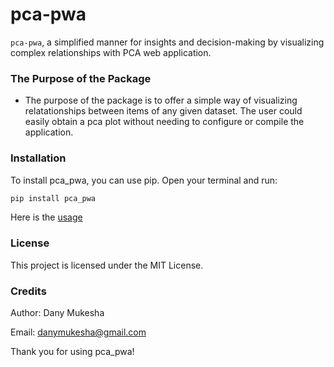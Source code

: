 # pca-pwa
`pca-pwa`, a simplified manner for insights and decision-making by visualizing complex relationships with PCA web application.

### The Purpose of the Package
- The purpose of the package is to offer a simple way of visualizing relatationships between items of any given dataset. 
The user could easily obtain a pca plot without needing to configure or compile the application.

### Installation
To install pca_pwa, you can use pip. Open your terminal and run:

```python
pip install pca_pwa
```

Here is the [usage](Usage.md)

### License
This project is licensed under the MIT License.


### Credits
Author: Dany Mukesha

Email: danymukesha@gmail.com

Thank you for using pca_pwa!
